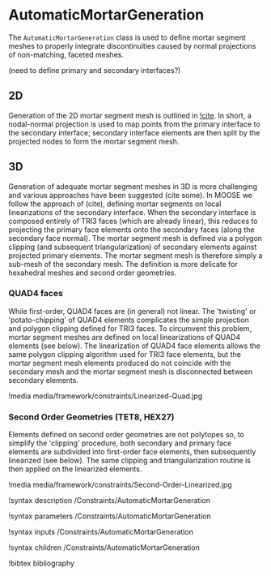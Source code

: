 # AutomaticMortarGeneration

The `AutomaticMortarGeneration` class is used to define mortar segment meshes to properly integrate discontinuities caused by normal projections of non-matching, faceted meshes.

(need to define primary and secondary interfaces?)

## 2D

Generation of the 2D mortar segment mesh is outlined in [!cite](osti_1468630). In short, a nodal-normal projection is used to map points from the primary interface to the secondary interface; secondary interface elements are then split by the projected nodes to form the mortar segment mesh.

## 3D

Generation of adequate mortar segment meshes in 3D is more challenging and various approaches have been suggested (cite some). In MOOSE we follow the approach of (cite), defining mortar segments on local linearizations of the secondary interface. When the secondary interface is composed entirely of TRI3 faces (which are already linear), this reduces to projecting the primary face elements onto the secondary faces (along the secondary face normal). The mortar segment mesh is defined via a polygon clipping (and subsequent triangularization) of secondary elements against projected primary elements. The mortar segment mesh is therefore simply a sub-mesh of the secondary mesh. The definition is more delicate for hexahedral meshes and second order geometries.

### QUAD4 faces

While first-order, QUAD4 faces are (in general) not linear. The 'twisting' or 'potato-chipping' of QUAD4 elements complicates the simple projection and polygon clipping defined for TRI3 faces. To circumvent this problem, mortar segment meshes are defined on local linearizations of QUAD4 elements (see below). The linearization of QUAD4 face elements allows the same polygon clipping algorithm used for TRI3 face elements, but the mortar segment mesh elements produced do not coincide with the secondary mesh and the mortar segment mesh is disconnected between secondary elements.

!media media/framework/constraints/Linearized-Quad.jpg

### Second Order Geometries (TET8, HEX27)
Elements defined on second order geometries are not polytopes so, to simplify the 'clipping' procedure, both secondary and primary face elements are subdivided into first-order face elements, then subsequently linearized (see below). The same clipping and triangularization routine is then applied on the linearized elements.

!media media/framework/constraints/Second-Order-Linearized.jpg


!syntax description /Constraints/AutomaticMortarGeneration

!syntax parameters /Constraints/AutomaticMortarGeneration

!syntax inputs /Constraints/AutomaticMortarGeneration

!syntax children /Constraints/AutomaticMortarGeneration

!bibtex bibliography
